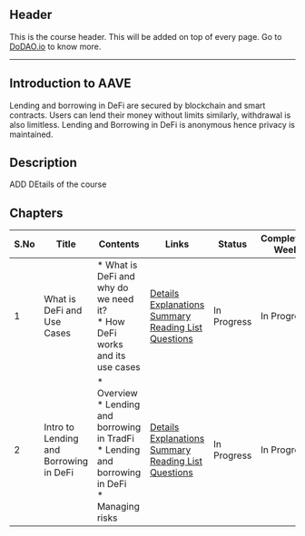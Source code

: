 ## Header
This is the course header. This will be added on top of every page. Go to [DoDAO.io](https://www.dodao.io) to know more.

 ---

 ## Introduction to AAVE
 Lending and borrowing in DeFi are secured by blockchain and smart contracts. Users can lend their money without limits 
similarly, withdrawal is also limitless. Lending and Borrowing in DeFi is anonymous hence privacy is maintained.

 
 ## Description
 ADD DEtails of the course

 
 ## Chapters
 
 | S.No        | Title       | Contents   | Links      | Status      | Completion Week |
 | ----------- | ----------- |----------- |----------- | ----------- | ----------- |
 | 1      | What is DeFi and Use Cases | * What is DeFi and why do we need it?<br/> * How DeFi works and its use cases| [Details](generated/topics/what-is-defi.md) <br/> [Explanations](generated/explanations/intro-to-defi.md) <br/> [Summary](generated/summaries/intro-to-defi.md) <br/> [Reading List](generated/readings/intro-to-defi.md) <br/> [Questions](generated/questions/intro-to-defi.md) | In Progress | In Progress |
 | 2      | Intro to Lending and Borrowing in DeFi | * Overview<br/> * Lending and borrowing in TradFi<br/> * Lending and borrowing in DeFi<br/> * Managing risks| [Details](generated/topics/lending-and-borrowing-in-defi.md) <br/> [Explanations](generated/explanations/intro-to-lending-borrowing.md) <br/> [Summary](generated/summaries/intro-to-lending-borrowing.md) <br/> [Reading List](generated/readings/intro-to-lending-borrowing.md) <br/> [Questions](generated/questions/intro-to-lending-borrowing.md) | In Progress | In Progress | 
